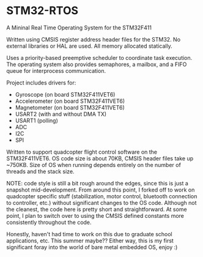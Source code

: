 # STM32-RTOS
A Mininal Real Time Operating System for the STM32F411

Written using CMSIS register address header files for the STM32.  No external libraries or HAL are used.  All memory allocated statically.

Uses a priority-based preemptive scheduler to coordinate task execution.  The operating system also provides semaphores, a mailbox, and a FIFO queue for interprocess communication.

Project includes drivers for:
* Gyroscope (on board STM32F411VET6)
* Accelerometer (on board STM32F411VET6)
* Magnetometer (on board STM32F411VET6)
* USART2 (with and without DMA TX)
* USART1 (polling)
* ADC
* I2C
* SPI

Written to support quadcopter flight control software on the STM32F411VET6.  OS code size is about 70KB, CMSIS header files take up ~750KB.  Size of OS when running depends entirely on the number of threads and the stack size.


NOTE: code style is still a bit rough around the edges, since this is just a snapshot mid-development.  From around this point, I forked off to work on quadcopter specific stuff (stabilization, motor control, bluetooth connection to controller, etc.) without significant changes to the OS code.  Although not the cleanest, the code here is pretty short and straightforward.  At some point, I plan to switch over to using the CMSIS defined constants more consistently throughout the code. 

Honestly, haven't had time to work on this due to graduate school applications, etc.  This summer maybe??  Either way,  this is my first significant foray into the world of bare metal embedded OS, enjoy :)


